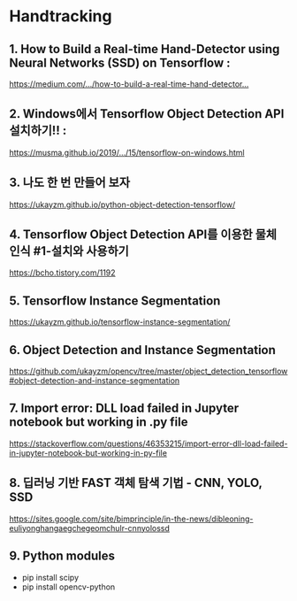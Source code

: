 
# Handtracking

## 1. How to Build a Real-time Hand-Detector using Neural Networks (SSD) on Tensorflow :
https://medium.com/…/how-to-build-a-real-time-hand-detector…

## 2. Windows에서 Tensorflow Object Detection API 설치하기!! :
https://musma.github.io/2019/…/15/tensorflow-on-windows.html

## 3. 나도 한 번 만들어 보자
https://ukayzm.github.io/python-object-detection-tensorflow/

## 4. Tensorflow Object Detection API를 이용한 물체 인식 #1-설치와 사용하기
https://bcho.tistory.com/1192

## 5. Tensorflow Instance Segmentation    
https://ukayzm.github.io/tensorflow-instance-segmentation/ 

## 6. Object Detection and Instance Segmentation    
https://github.com/ukayzm/opencv/tree/master/object_detection_tensorflow#object-detection-and-instance-segmentation 

## 7. Import error: DLL load failed in Jupyter notebook but working in .py file
https://stackoverflow.com/questions/46353215/import-error-dll-load-failed-in-jupyter-notebook-but-working-in-py-file


## 8. 딥러닝 기반 FAST 객체 탐색 기법 - CNN, YOLO, SSD 
https://sites.google.com/site/bimprinciple/in-the-news/dibleoning-euliyonghangaegchegeomchulr-cnnyolossd

## 9. Python modules
* pip install scipy   
* pip install opencv-python 

